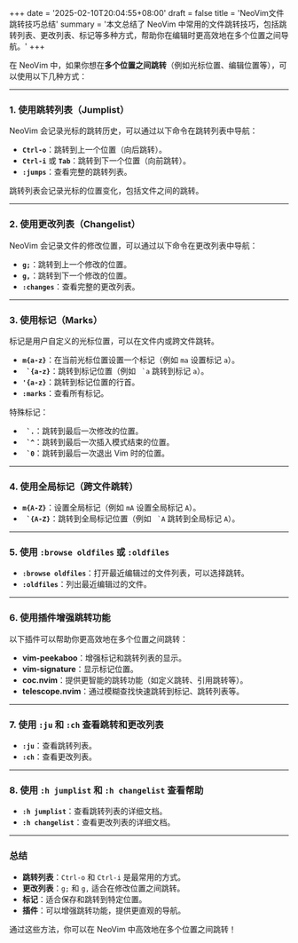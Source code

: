 +++
date = '2025-02-10T20:04:55+08:00'
draft = false
title = 'NeoVim文件跳转技巧总结'
summary = '本文总结了 NeoVim 中常用的文件跳转技巧，包括跳转列表、更改列表、标记等多种方式，帮助你在编辑时更高效地在多个位置之间导航。'
+++


在 NeoVim 中，如果你想在**多个位置之间跳转**（例如光标位置、编辑位置等），可以使用以下几种方式：

---

### 1. **使用跳转列表（Jumplist）**
NeoVim 会记录光标的跳转历史，可以通过以下命令在跳转列表中导航：
- **`Ctrl-o`**：跳转到上一个位置（向后跳转）。
- **`Ctrl-i`** 或 **`Tab`**：跳转到下一个位置（向前跳转）。
- **`:jumps`**：查看完整的跳转列表。

跳转列表会记录光标的位置变化，包括文件之间的跳转。

---

### 2. **使用更改列表（Changelist）**
NeoVim 会记录文件的修改位置，可以通过以下命令在更改列表中导航：
- **`g;`**：跳转到上一个修改的位置。
- **`g,`**：跳转到下一个修改的位置。
- **`:changes`**：查看完整的更改列表。

---

### 3. **使用标记（Marks）**
标记是用户自定义的光标位置，可以在文件内或跨文件跳转。
- **`m{a-z}`**：在当前光标位置设置一个标记（例如 `ma` 设置标记 `a`）。
- **`` `{a-z}``**：跳转到标记位置（例如 `` `a`` 跳转到标记 `a`）。
- **`'{a-z}`**：跳转到标记位置的行首。
- **`:marks`**：查看所有标记。

特殊标记：
- **`` `.``**：跳转到最后一次修改的位置。
- **`` `^``**：跳转到最后一次插入模式结束的位置。
- **`` `0``**：跳转到最后一次退出 Vim 时的位置。

---

### 4. **使用全局标记（跨文件跳转）**
- **`m{A-Z}`**：设置全局标记（例如 `mA` 设置全局标记 `A`）。
- **`` `{A-Z}``**：跳转到全局标记位置（例如 `` `A`` 跳转到全局标记 `A`）。

---

### 5. **使用 `:browse oldfiles` 或 `:oldfiles`**
- **`:browse oldfiles`**：打开最近编辑过的文件列表，可以选择跳转。
- **`:oldfiles`**：列出最近编辑过的文件。

---

### 6. **使用插件增强跳转功能**
以下插件可以帮助你更高效地在多个位置之间跳转：
- **vim-peekaboo**：增强标记和跳转列表的显示。
- **vim-signature**：显示标记位置。
- **coc.nvim**：提供更智能的跳转功能（如定义跳转、引用跳转等）。
- **telescope.nvim**：通过模糊查找快速跳转到标记、跳转列表等。

---

### 7. **使用 `:ju` 和 `:ch` 查看跳转和更改列表**
- **`:ju`**：查看跳转列表。
- **`:ch`**：查看更改列表。

---

### 8. **使用 `:h jumplist` 和 `:h changelist` 查看帮助**
- **`:h jumplist`**：查看跳转列表的详细文档。
- **`:h changelist`**：查看更改列表的详细文档。

---

### 总结
- **跳转列表**：`Ctrl-o` 和 `Ctrl-i` 是最常用的方式。
- **更改列表**：`g;` 和 `g,` 适合在修改位置之间跳转。
- **标记**：适合保存和跳转到特定位置。
- **插件**：可以增强跳转功能，提供更直观的导航。

通过这些方法，你可以在 NeoVim 中高效地在多个位置之间跳转！